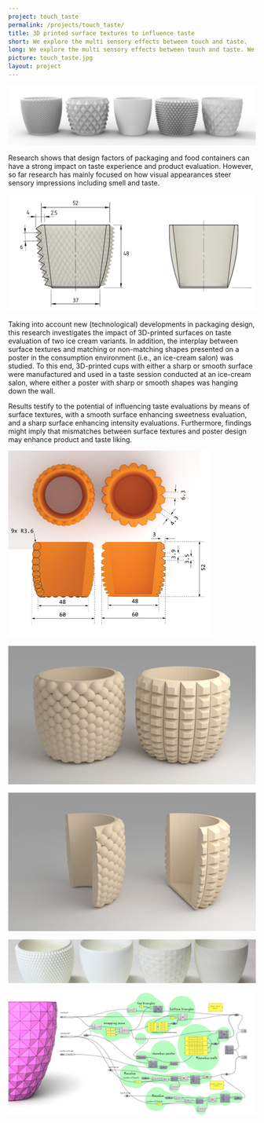```yaml
---
project: touch_taste
permalink: /projects/touch_taste/
title: 3D printed surface textures to influence taste 
short: We explore the multi sensory effects between touch and taste.
long: We explore the multi sensory effects between touch and taste. We custom  3D print food and beverage containers with a surface texture.
picture: touch_taste.jpg
layout: project
---
```


![cups](img/5cups.jpg)

Research shows that design factors of packaging and food containers can have a strong impact on taste experience and product evaluation. However, so far research has mainly focused on how visual appearances steer sensory impressions including smell and taste. 

![cups](img/rhombus_cups.png)

Taking into account new (technological) developments in packaging design, this research investigates the impact of 3D-printed surfaces on taste evaluation of two ice cream variants. In addition, the interplay between surface textures and matching or non-matching shapes presented on a poster in the consumption environment (i.e., an ice-cream salon) was studied. To this end, 3D-printed cups with either a sharp or smooth surface were manufactured and used in a taste session conducted at an ice-cream salon, where either a poster with sharp or smooth shapes was hanging down the wall. 

Results testify to the potential of influencing taste evaluations by means of surface textures, with a smooth surface enhancing sweetness evaluation, and a sharp surface enhancing intensity evaluations. Furthermore, findings might imply that mismatches between surface textures and poster design may enhance product and taste liking.

![cups](img/image001.png)

![cups](img/Picture1.png)

![cups](img/Picture2.png)


![cups](img/cups.jpg)


![cups](img/rhombus.png)